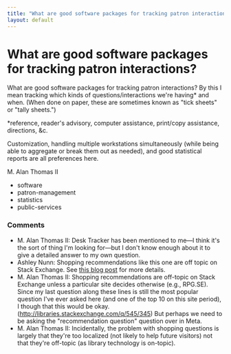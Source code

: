 ```yaml
---
title: "What are good software packages for tracking patron interactions?"
layout: default
---
```

What are good software packages for tracking patron interactions?
=====================
What are good software packages for tracking patron interactions? By
this I mean tracking which kinds of questions/interactions we're
having\* and when. (When done on paper, these are sometimes known as
"tick sheets" or "tally sheets.")

\*reference, reader's advisory, computer assistance, print/copy
assistance, directions, &c.

Customization, handling multiple workstations simultaneously (while
being able to aggregate or break them out as needed), and good
statistical reports are all preferences here.

M. Alan Thomas II

<ul class="tags"><li class="tag">software</li><li class="tag">patron-management</li><li class="tag">statistics</li><li class="tag">public-services</li></ul>

### Comments ###
* M. Alan Thomas II: Desk Tracker has been mentioned to me—I think it's the sort of thing I'm
looking for—but I don't know enough about it to give a detailed answer
to my own question.
* Ashley Nunn: Shopping recommendations like this one are off topic on Stack Exchange.
See [this blog
post](http://blog.stackoverflow.com/2010/11/qa-is-hard-lets-go-shopping/)
for more details.
* M. Alan Thomas II: Shopping recommendations are off-topic on Stack Exchange unless a
particular site decides otherwise (e.g., RPG.SE). Since my last question
along these lines is still the most popular question I've ever asked
here (and one of the top 10 on this site period), I though that this
would be okay. (http://libraries.stackexchange.com/q/545/345) But
perhaps we need to be asking the "recommendation question" question over
in Meta.
* M. Alan Thomas II: Incidentally, the problem with shopping questions is largely that
they're too localized (not likely to help future visitors) not that
they're off-topic (as library technology is on-topic).


